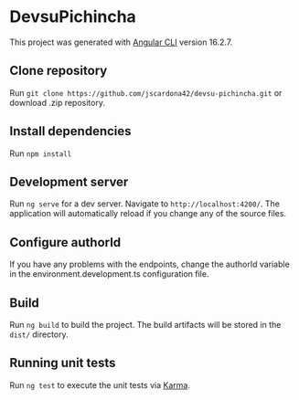# DevsuPichincha

This project was generated with [Angular CLI](https://github.com/angular/angular-cli) version 16.2.7.

## Clone repository

Run `git clone https://github.com/jscardona42/devsu-pichincha.git` 
or download .zip repository.

## Install dependencies

Run `npm install`

## Development server

Run `ng serve` for a dev server. Navigate to `http://localhost:4200/`. The application will automatically reload if you change any of the source files.

## Configure authorId

If you have any problems with the endpoints, change the authorId variable in the environment.development.ts configuration file.

## Build

Run `ng build` to build the project. The build artifacts will be stored in the `dist/` directory.

## Running unit tests

Run `ng test` to execute the unit tests via [Karma](https://karma-runner.github.io).

